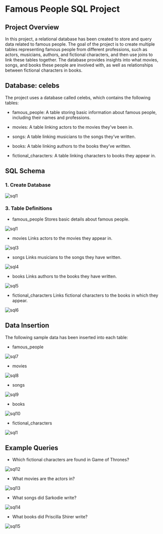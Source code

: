 # Famous People SQL Project
## Project Overview
In this project, a relational database has been created to store and query data related to famous people. The goal of the project is to create multiple tables representing famous people from different professions, such as actors, musicians, authors, and fictional characters, and then use joins to link these tables together. The database provides insights into what movies, songs, and books these people are involved with, as well as relationships between fictional characters in books.

## Database: celebs
The project uses a database called celebs, which contains the following tables:
* famous_people: A table storing basic information about famous people, including their names and professions.
  
* movies: A table linking actors to the movies they’ve been in.
  
* songs: A table linking musicians to the songs they’ve written.
  
* books: A table linking authors to the books they’ve written.
  
* fictional_characters: A table linking characters to books they appear in.

## SQL Schema
### 1. Create Database
![sql1](https://github.com/user-attachments/assets/a0dd871d-da38-426d-bdea-052efe2ba24a)
   

### 3. Table Definitions
* famous_people
Stores basic details about famous people.

![sql1](https://github.com/user-attachments/assets/560e9844-dc81-41b0-aa00-86401dd26e73)

* movies
Links actors to the movies they appear in.

![sql3](https://github.com/user-attachments/assets/3236f417-d7bd-4aec-990a-fae17247b73b)

* songs
Links musicians to the songs they have written.

![sql4](https://github.com/user-attachments/assets/0cbadc15-5359-43d2-b26a-876dc633ed02)

* books
Links authors to the books they have written.

![sql5](https://github.com/user-attachments/assets/efea9200-fc9d-4dac-8804-67326b6495df)

* fictional_characters
Links fictional characters to the books in which they appear.

![sql6](https://github.com/user-attachments/assets/d9224e3c-8c75-4c27-bdaf-bad21887944b)

## Data Insertion
The following sample data has been inserted into each table:

* famous_people

![sql7](https://github.com/user-attachments/assets/dc493833-12ee-4b7a-bea5-243524c257c6)

* movies

![sql8](https://github.com/user-attachments/assets/f76b9211-b33b-471d-9ee3-3fdd1c4bda06)

* songs

![sql9](https://github.com/user-attachments/assets/c4eb8dc2-a51c-4b1b-9e5c-8db7cb48ee9c)

* books

![sql10](https://github.com/user-attachments/assets/277a92ee-f0dd-464f-a4fa-fd7865106099)

* fictional_characters

![sql1](https://github.com/user-attachments/assets/0c677f72-07d9-4b6e-9eee-676a8cf9b6f1)

## Example Queries
* Which fictional characters are found in Game of Thrones?

![sql12](https://github.com/user-attachments/assets/7c69bbd7-2dbf-46e0-bdcb-7b489ca7257b)

* What movies are the actors in?

![sql13](https://github.com/user-attachments/assets/176cd914-2ec9-4c2a-b7b2-31b8113b5f4b)

* What songs did Sarkodie write?

![sql14](https://github.com/user-attachments/assets/01ab6566-088c-4b0d-832e-bdff9ced34f2)

- What books did Priscilla Shirer write?

![sql15](https://github.com/user-attachments/assets/9e71c4c3-2a16-48e9-a666-00388033db7c)
